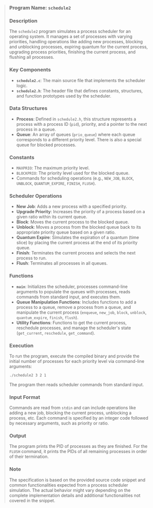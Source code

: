 > ### Program Name: `schedule2`
>
> ### Description
> The `schedule2` program simulates a process scheduler for an operating system. It manages a set of processes with varying priorities, handling operations like adding new processes, blocking and unblocking processes, expiring quantum for the current process, upgrading process priorities, finishing the current process, and flushing all processes.
>
> ### Key Components
> - **`schedule2.c`**: The main source file that implements the scheduler logic.
> - **`schedule2.h`**: The header file that defines constants, structures, and function prototypes used by the scheduler.
>
> ### Data Structures
> - **Process**: Defined in `schedule2.h`, this structure represents a process with a process ID (`pid`), priority, and a pointer to the next process in a queue.
> - **Queue**: An array of queues (`prio_queue`) where each queue corresponds to a different priority level. There is also a special queue for blocked processes.
>
> ### Constants
> - `MAXPRIO`: The maximum priority level.
> - `BLOCKPRIO`: The priority level used for the blocked queue.
> - Commands for scheduling operations (e.g., `NEW_JOB`, `BLOCK`, `UNBLOCK`, `QUANTUM_EXPIRE`, `FINISH`, `FLUSH`).
>
> ### Scheduler Operations
> - **New Job**: Adds a new process with a specified priority.
> - **Upgrade Priority**: Increases the priority of a process based on a given ratio within its current queue.
> - **Block**: Moves the current process to the blocked queue.
> - **Unblock**: Moves a process from the blocked queue back to its appropriate priority queue based on a given ratio.
> - **Quantum Expire**: Simulates the expiration of a quantum (time slice) by placing the current process at the end of its priority queue.
> - **Finish**: Terminates the current process and selects the next process to run.
> - **Flush**: Terminates all processes in all queues.
>
> ### Functions
> - **`main`**: Initializes the scheduler, processes command-line arguments to populate the queues with processes, reads commands from standard input, and executes them.
> - **Queue Manipulation Functions**: Includes functions to add a process to a queue, remove a process from a queue, and manipulate the current process (`enqueue`, `new_job`, `block`, `unblock`, `quantum_expire`, `finish`, `flush`).
> - **Utility Functions**: Functions to get the current process, reschedule processes, and manage the scheduler's state (`get_current`, `reschedule`, `get_command`).
>
> ### Execution
> To run the program, execute the compiled binary and provide the initial number of processes for each priority level via command-line arguments:
> ```sh
> ./schedule2 3 2 1
> ```
> The program then reads scheduler commands from standard input.
>
> ### Input Format
> Commands are read from `stdin` and can include operations like adding a new job, blocking the current process, unblocking a process, etc. Each command is specified by an integer code followed by necessary arguments, such as priority or ratio.
>
> ### Output
> The program prints the PID of processes as they are finished. For the `FLUSH` command, it prints the PIDs of all remaining processes in order of their termination.
>
> ### Note
> The specification is based on the provided source code snippet and common functionalities expected from a process scheduler simulation. The actual behavior might vary depending on the complete implementation details and additional functionalities not covered in the snippet.